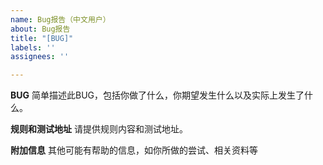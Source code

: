 ```yaml
---
name: Bug报告（中文用户）
about: Bug报告
title: "[BUG]"
labels: ''
assignees: ''

---
```


**BUG**
简单描述此BUG，包括你做了什么，你期望发生什么以及实际上发生了什么。

**规则和测试地址**
请提供规则内容和测试地址。

**附加信息**
其他可能有帮助的信息，如你所做的尝试、相关资料等
